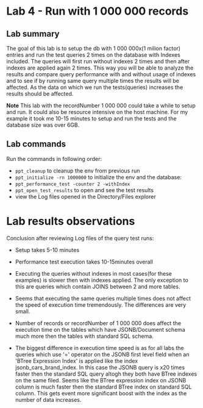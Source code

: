 # Lab 4 - Run with 1 000 000 records

## Lab summary
The goal of this lab is to setup the db with 1 000 000x(1 milion factor) entries and run the test queries
2 times on the database with Indexes included. The queries will first run without indexes 
2 times and then after indexes are applied again 2 times. This way you will be able to analyze the results
and compare query performance with and without usage of indexes and to see if by running same query
multiple times the results will be affected. As the data on which we run the tests(queries) increases the 
results should be affected.

**Note**
This lab with the recordNumber 1 000 000 could take a while to setup and run. It could also be resource intensive
on the host machine. For my example it took me 10-15 minutes to setup and run the tests and the database size was over 6GB.

## Lab commands
Run the commands in following order:

- `ppt_cleanup` to cleanup the env from previous run 
- `ppt_initialize -rn 1000000` to initialize the env and the database: 
- `ppt_performance_test -counter 2 -withIndex`
- `ppt_open_test_results` to open and see the test results
- view the Log files opened in the Directory/Files explorer

# Lab results observations
Conclusion after reviewing Log files of the query test runs:

- Setup takes 5-10 minutes

- Performance test execution takes 10-15minutes overall

- Executing the queries without indexes in most cases(for these examples) is slower then 
with indexes applied. The only exception to this are queries which contain JOINS between 2 and 
more tables.

- Seems that executing the same queries multiple times does not affect the speed 
of execution time tremendously. The differences are very small.

- Number of records or recordNumber of 1 000 000 does affect the execution time on the
tables which have JSONB/Document schema much more then the tables with standard SQL schema.

- The biggest difference in execution time speed is as for all labs the queries which use '=' operator
on the JSONB first level field when an 'BTree Expression Index' is applied like the index
jsonb_cars_brand_index. In this case the JSONB query is x20 times faster then the standard SQL query
altogh they both have BTree indexes on the same filed. Seems like the BTree expression index on JSONB
column is much faster then the standard BTree index on standard SQL column. This gets event 
more significant boost with the index as the number of data increases.